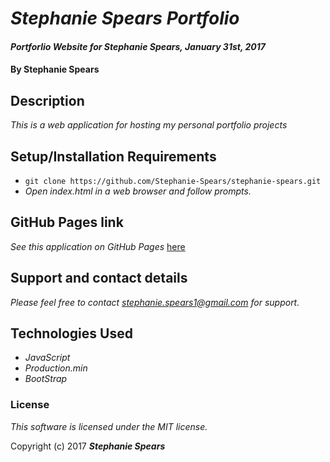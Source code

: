 # _Stephanie Spears Portfolio_

#### _Portforlio Website for Stephanie Spears, January 31st, 2017_

#### By **Stephanie Spears**

## Description

_This is a web application for hosting my personal portfolio projects_


## Setup/Installation Requirements

* `git clone https://github.com/Stephanie-Spears/stephanie-spears.git`
* _Open index.html in a web browser and follow prompts._

## GitHub Pages link

_See this application on GitHub Pages_ [here](https://stephanie-spears.github.io/stephanie-spears)

## Support and contact details

_Please feel free to contact stephanie.spears1@gmail.com for support._

## Technologies Used

* _JavaScript_
* _Production.min_
* _BootStrap_

### License

*This software is licensed under the MIT license.*

Copyright (c) 2017 **_Stephanie Spears_**
